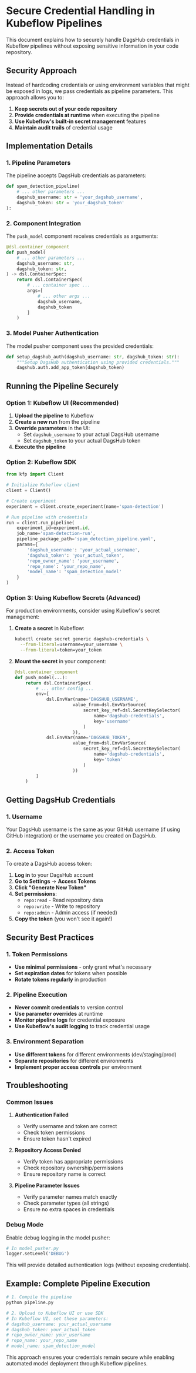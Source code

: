 # Secure Credential Handling in Kubeflow Pipelines

This document explains how to securely handle DagsHub credentials in Kubeflow pipelines without exposing sensitive information in your code repository.

## Security Approach

Instead of hardcoding credentials or using environment variables that might be exposed in logs, we pass credentials as pipeline parameters. This approach allows you to:

1. **Keep secrets out of your code repository**
2. **Provide credentials at runtime** when executing the pipeline
3. **Use Kubeflow's built-in secret management** features
4. **Maintain audit trails** of credential usage

## Implementation Details

### 1. Pipeline Parameters

The pipeline accepts DagsHub credentials as parameters:

```python
def spam_detection_pipeline(
    # ... other parameters ...
    dagshub_username: str = 'your_dagshub_username',
    dagshub_token: str = 'your_dagshub_token'
):
```

### 2. Component Integration

The `push_model` component receives credentials as arguments:

```python
@dsl.container_component
def push_model(
    # ... other parameters ...
    dagshub_username: str,
    dagshub_token: str,
) -> dsl.ContainerSpec:
    return dsl.ContainerSpec(
        # ... container spec ...
        args=[
            # ... other args ...
            dagshub_username,
            dagshub_token
        ]
    )
```

### 3. Model Pusher Authentication

The model pusher component uses the provided credentials:

```python
def setup_dagshub_auth(dagshub_username: str, dagshub_token: str):
    """Setup DagsHub authentication using provided credentials."""
    dagshub.auth.add_app_token(dagshub_token)
```

## Running the Pipeline Securely

### Option 1: Kubeflow UI (Recommended)

1. **Upload the pipeline** to Kubeflow
2. **Create a new run** from the pipeline
3. **Override parameters** in the UI:
   - Set `dagshub_username` to your actual DagsHub username
   - Set `dagshub_token` to your actual DagsHub token
4. **Execute the pipeline**

### Option 2: Kubeflow SDK

```python
from kfp import Client

# Initialize Kubeflow client
client = Client()

# Create experiment
experiment = client.create_experiment(name='spam-detection')

# Run pipeline with credentials
run = client.run_pipeline(
    experiment_id=experiment.id,
    job_name='spam-detection-run',
    pipeline_package_path='spam_detection_pipeline.yaml',
    params={
        'dagshub_username': 'your_actual_username',
        'dagshub_token': 'your_actual_token',
        'repo_owner_name': 'your_username',
        'repo_name': 'your_repo_name',
        'model_name': 'spam_detection_model'
    }
)
```

### Option 3: Using Kubeflow Secrets (Advanced)

For production environments, consider using Kubeflow's secret management:

1. **Create a secret** in Kubeflow:
   ```bash
   kubectl create secret generic dagshub-credentials \
     --from-literal=username=your_username \
     --from-literal=token=your_token
   ```

2. **Mount the secret** in your component:
   ```python
   @dsl.container_component
   def push_model(...):
       return dsl.ContainerSpec(
           # ... other config ...
           env=[
               dsl.EnvVar(name='DAGSHUB_USERNAME', 
                         value_from=dsl.EnvVarSource(
                             secret_key_ref=dsl.SecretKeySelector(
                                 name='dagshub-credentials',
                                 key='username'
                             )
                         )),
               dsl.EnvVar(name='DAGSHUB_TOKEN',
                         value_from=dsl.EnvVarSource(
                             secret_key_ref=dsl.SecretKeySelector(
                                 name='dagshub-credentials',
                                 key='token'
                             )
                         ))
           ]
       )
   ```

## Getting DagsHub Credentials

### 1. Username
Your DagsHub username is the same as your GitHub username (if using GitHub integration) or the username you created on DagsHub.

### 2. Access Token
To create a DagsHub access token:

1. **Log in** to your DagsHub account
2. **Go to Settings** → **Access Tokens**
3. **Click "Generate New Token"**
4. **Set permissions**:
   - `repo:read` - Read repository data
   - `repo:write` - Write to repository
   - `repo:admin` - Admin access (if needed)
5. **Copy the token** (you won't see it again!)

## Security Best Practices

### 1. Token Permissions
- **Use minimal permissions** - only grant what's necessary
- **Set expiration dates** for tokens when possible
- **Rotate tokens regularly** in production

### 2. Pipeline Execution
- **Never commit credentials** to version control
- **Use parameter overrides** at runtime
- **Monitor pipeline logs** for credential exposure
- **Use Kubeflow's audit logging** to track credential usage

### 3. Environment Separation
- **Use different tokens** for different environments (dev/staging/prod)
- **Separate repositories** for different environments
- **Implement proper access controls** per environment

## Troubleshooting

### Common Issues

1. **Authentication Failed**
   - Verify username and token are correct
   - Check token permissions
   - Ensure token hasn't expired

2. **Repository Access Denied**
   - Verify token has appropriate permissions
   - Check repository ownership/permissions
   - Ensure repository name is correct

3. **Pipeline Parameter Issues**
   - Verify parameter names match exactly
   - Check parameter types (all strings)
   - Ensure no extra spaces in credentials

### Debug Mode

Enable debug logging in the model pusher:

```python
# In model_pusher.py
logger.setLevel('DEBUG')
```

This will provide detailed authentication logs (without exposing credentials).

## Example: Complete Pipeline Execution

```bash
# 1. Compile the pipeline
python pipeline.py

# 2. Upload to Kubeflow UI or use SDK
# In Kubeflow UI, set these parameters:
# dagshub_username: your_actual_username
# dagshub_token: your_actual_token
# repo_owner_name: your_username
# repo_name: your_repo_name
# model_name: spam_detection_model
```

This approach ensures your credentials remain secure while enabling automated model deployment through Kubeflow pipelines.
